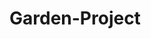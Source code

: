 # Garden-Project


<!-- Why are we doing this? -->
<!-- To gain practical experience of writing code for an API - end to end>


<!-- How I expected the challenge to go>
<!-- Before we got the brief I was apprehensive but immediately afterwards I was relatively confident I had the knowledge and experience to make a decent go of it>

<!-- What went well?>
<!-- The backend code was relatively straghtforward as we'd had a lot of practice with that element and had practical examples we could refer to if I got stuck. This was borne out in practice and I had a working back end connected to the db and Postman by just after lunchtime on Friday>

<!-- What didn't go as planned?>
<!-- I expected the JS and HTML to be quite straightforward. For the most part this was true but I ended up needing help from Cameron to write the READ method.  I did add Bootstrap to my project but I struggled a bit to apply my own CSS file and make it work>

<!-- Improvements for next time>
<!-- I'd like to have more time to style the pages better and also apply SOLID principles more rigorously.  I felt there was some repetition of code in the HTML and JS. I'd also like to be able to make sure the output starts at the right point on the page>
